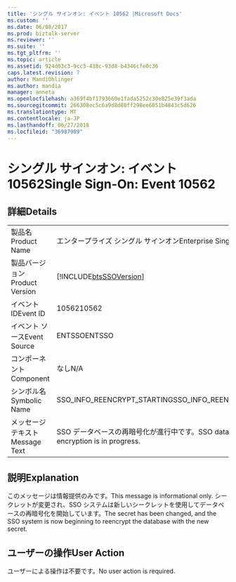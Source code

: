```yaml
---
title: 'シングル サインオン: イベント 10562 |Microsoft Docs'
ms.custom: ''
ms.date: 06/08/2017
ms.prod: biztalk-server
ms.reviewer: ''
ms.suite: ''
ms.tgt_pltfrm: ''
ms.topic: article
ms.assetid: 924d03c3-9cc3-438c-93d8-b4346cfe0c36
caps.latest.revision: 7
author: MandiOhlinger
ms.author: mandia
manager: anneta
ms.openlocfilehash: a369f4bf1793660e1fada5252c30e825e39f3ada
ms.sourcegitcommit: 266308ec5c6a9d8d80ff298ee6051b4843c5d626
ms.translationtype: MT
ms.contentlocale: ja-JP
ms.lasthandoff: 06/27/2018
ms.locfileid: "36987989"
---
```

# <a name="single-sign-on-event-10562"></a><span data-ttu-id="5ca4d-102">シングル サインオン: イベント 10562</span><span class="sxs-lookup"><span data-stu-id="5ca4d-102">Single Sign-On: Event 10562</span></span>
## <a name="details"></a><span data-ttu-id="5ca4d-103">詳細</span><span class="sxs-lookup"><span data-stu-id="5ca4d-103">Details</span></span>  
  
|                 |                                                            |
|-----------------|------------------------------------------------------------|
|  <span data-ttu-id="5ca4d-104">製品名</span><span class="sxs-lookup"><span data-stu-id="5ca4d-104">Product Name</span></span>   |                 <span data-ttu-id="5ca4d-105">エンタープライズ シングル サインオン</span><span class="sxs-lookup"><span data-stu-id="5ca4d-105">Enterprise Single Sign-On</span></span>                  |
| <span data-ttu-id="5ca4d-106">製品バージョン</span><span class="sxs-lookup"><span data-stu-id="5ca4d-106">Product Version</span></span> | [!INCLUDE[btsSSOVersion](../includes/btsssoversion-md.md)] |
|    <span data-ttu-id="5ca4d-107">イベント ID</span><span class="sxs-lookup"><span data-stu-id="5ca4d-107">Event ID</span></span>     |                           <span data-ttu-id="5ca4d-108">10562</span><span class="sxs-lookup"><span data-stu-id="5ca4d-108">10562</span></span>                            |
|  <span data-ttu-id="5ca4d-109">イベント ソース</span><span class="sxs-lookup"><span data-stu-id="5ca4d-109">Event Source</span></span>   |                           <span data-ttu-id="5ca4d-110">ENTSSO</span><span class="sxs-lookup"><span data-stu-id="5ca4d-110">ENTSSO</span></span>                           |
|    <span data-ttu-id="5ca4d-111">コンポーネント</span><span class="sxs-lookup"><span data-stu-id="5ca4d-111">Component</span></span>    |                            <span data-ttu-id="5ca4d-112">なし</span><span class="sxs-lookup"><span data-stu-id="5ca4d-112">N/A</span></span>                             |
|  <span data-ttu-id="5ca4d-113">シンボル名</span><span class="sxs-lookup"><span data-stu-id="5ca4d-113">Symbolic Name</span></span>  |                <span data-ttu-id="5ca4d-114">SSO_INFO_REENCRYPT_STARTING</span><span class="sxs-lookup"><span data-stu-id="5ca4d-114">SSO_INFO_REENCRYPT_STARTING</span></span>                 |
|  <span data-ttu-id="5ca4d-115">メッセージ テキスト</span><span class="sxs-lookup"><span data-stu-id="5ca4d-115">Message Text</span></span>   |         <span data-ttu-id="5ca4d-116">SSO データベースの再暗号化が進行中です。</span><span class="sxs-lookup"><span data-stu-id="5ca4d-116">SSO database re-encryption is in progress.</span></span>         |
  
## <a name="explanation"></a><span data-ttu-id="5ca4d-117">説明</span><span class="sxs-lookup"><span data-stu-id="5ca4d-117">Explanation</span></span>  
 <span data-ttu-id="5ca4d-118">このメッセージは情報提供のみです。</span><span class="sxs-lookup"><span data-stu-id="5ca4d-118">This message is informational only.</span></span> <span data-ttu-id="5ca4d-119">シークレットが変更され、SSO システムは新しいシークレットを使用してデータベースの再暗号化を開始しています。</span><span class="sxs-lookup"><span data-stu-id="5ca4d-119">The secret has been changed, and the SSO system is now beginning to reencrypt the database with the new secret.</span></span>  
  
## <a name="user-action"></a><span data-ttu-id="5ca4d-120">ユーザーの操作</span><span class="sxs-lookup"><span data-stu-id="5ca4d-120">User Action</span></span>  
 <span data-ttu-id="5ca4d-121">ユーザーによる操作は不要です。</span><span class="sxs-lookup"><span data-stu-id="5ca4d-121">No user action is required.</span></span>